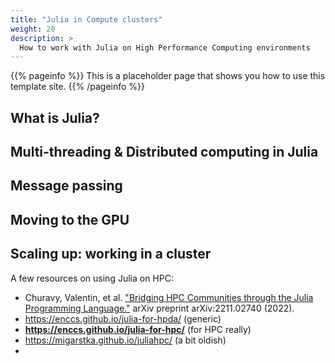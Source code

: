 ```yaml
---
title: "Julia in Compute clusters"
weight: 20
description: >
  How to work with Julia on High Performance Computing environments
---
```


{{% pageinfo %}}
This is a placeholder page that shows you how to use this template site.
{{% /pageinfo %}}

## What is Julia?

## Multi-threading & Distributed computing in Julia

## Message passing

## Moving to the GPU 

## Scaling up: working in a cluster


A few resources on using Julia on HPC:
* Churavy, Valentin, et al. ["Bridging HPC Communities through the Julia Programming Language."](https://arxiv.org/pdf/2211.02740.pdf) arXiv preprint arXiv:2211.02740 (2022).
* https://enccs.github.io/julia-for-hpda/ (generic)
* **https://enccs.github.io/julia-for-hpc/** (for HPC really)
* https://migarstka.github.io/juliahpc/ (a bit oldish)
* 